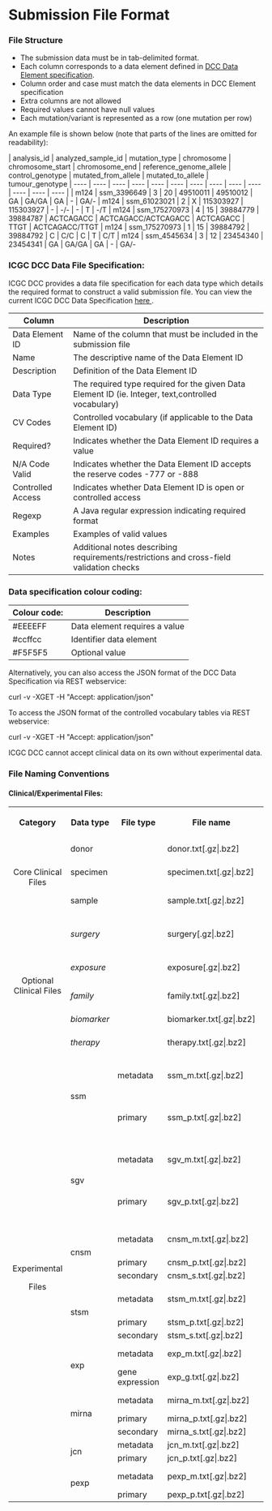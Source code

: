 # Submission File Format

### File Structure

* The submission data must be in tab-delimited format.
* Each column corresponds to a data element defined in [DCC Data Element specification][1].
* Column order and case must match the data elements in DCC Element specification
* Extra columns are not allowed
* Required values cannot have null values
* Each mutation/variant is represented as a row (one mutation per row)

An example file is shown below (note that parts of the lines are omitted for readability):

| analysis_id | analyzed_sample_id | mutation_type | chromosome | chromosome_start | chromosome_end | reference_genome_allele | control_genotype | mutated_from_allele | mutated_to_allele | tumour_genotype
| ---- | ---- | ---- | ---- | ---- | ---- | ---- | ---- | ---- | ---- | ---- | ---- | ---- |
| m124  |  ssm_3396649   |  3 | 20 | 49510011    |    49510012 | GA     |   GA/GA  |   GA | - | GA/-
| m124  |  ssm_61023021  |  2 | X | 115303927    |   115303927 | -     |    -/-   |    - | T | -/T
| m124  |  ssm_175270973 |  4 | 15 | 39884779    |    39884787 | ACTCAGACC | ACTCAGACC/ACTCAGACC | ACTCAGACC | TTGT | ACTCAGACC/TTGT
| m124  |  ssm_175270973 |  1 | 15 | 39884792    |   39884792 | C | C/C | 	C | T | C/T
| m124  |  ssm_4545634   |  3 | 12 | 23454340    |    23454341 | GA    |    GA/GA  |   GA | - | GA/-

### ICGC DCC Data File Specification:

ICGC DCC provides a data file specification for each data type which details the required format to construct a valid submission file. You can view the current ICGC DCC Data Specification [here ][1].

| Column |  Description |
| ---- | ---- |
| Data Element ID |  Name of the column that must be included in the submission file |
| Name |  The descriptive name of the Data Element ID |
| Description |  Definition of the Data Element ID |
| Data Type |  The required type required for the given Data Element ID (ie. Integer, text,controlled vocabulary) |
| CV Codes |  Controlled vocabulary (if applicable to the Data Element ID) |
| Required? |  Indicates whether the Data Element ID requires a value |
| N/A Code Valid |  Indicates whether the Data Element ID accepts the reserve codes -777 or -888 |
| Controlled Access |  Indicates whether Data Element ID is open or controlled access |
| Regexp |  A Java regular expression indicating required format |
| Examples |  Examples of valid values |
| Notes |  Additional notes describing requirements/restrictions and cross-field validation checks |

### Data specification colour coding:

| Colour code: |  Description |
| ---- | ---- |
| #EEEEFF |  Data element requires a value |
| #ccffcc |  Identifier data element |
| #F5F5F5 |  Optional value |

Alternatively, you can also access the JSON format of the DCC Data Specification via REST webservice:  

curl -v -XGET  -H "Accept: application/json"

To access the JSON format of the controlled vocabulary tables via REST webservice:  

curl -v -XGET  -H "Accept: application/json"


ICGC DCC cannot accept clinical data on its own without experimental data.

### File Naming Conventions

#### Clinical/Experimental Files:

<table class="confluenceTable">
<tbody>
<tr>
<th colspan="1" class="confluenceTh">Category</th>
<th colspan="1" class="confluenceTh">Data type</th>
<th colspan="1" class="confluenceTh">File type</th>
<th colspan="1" class="confluenceTh">File name</th>
<th colspan="1" class="confluenceTh">
<p><strong>Description</strong></p>
</th>
</tr>
<tr>
<td rowspan="3" class="confluenceTd">
<p style="text-align: center;"></p>
<p style="text-align: center;">Core Clinical Files</p>
</td>
<td class="highlight-blue confluenceTd" colspan="1" data-highlight-colour="blue">donor</td>
<td class="highlight-blue confluenceTd" colspan="1" data-highlight-colour="blue"> </td>
<td class="highlight-blue confluenceTd" colspan="1" data-highlight-colour="blue">donor.txt[.gz|.bz2]</td>
<td class="highlight-blue confluenceTd" colspan="1" data-highlight-colour="blue">Donor information</td>
</tr>
<tr>
<td colspan="1" class="confluenceTd">specimen</td>
<td colspan="1" class="confluenceTd"> </td>
<td colspan="1" class="confluenceTd">specimen.txt[.gz|.bz2]</td>
<td colspan="1" class="confluenceTd">Specimen information</td>
</tr>
<tr>
<td class="highlight-blue confluenceTd" colspan="1" data-highlight-colour="blue">sample</td>
<td class="highlight-blue confluenceTd" colspan="1" data-highlight-colour="blue"> </td>
<td class="highlight-blue confluenceTd" colspan="1" data-highlight-colour="blue">sample.txt[.gz|.bz2]</td>
<td class="highlight-blue confluenceTd" colspan="1" data-highlight-colour="blue">Analyzed sample information</td>
</tr>
<tr>
<td rowspan="5" class="confluenceTd">
<p style="text-align: center;">Optional Clinical Files</p>
</td>
<td colspan="1" class="confluenceTd"><em>surgery</em></td>
<td colspan="1" class="confluenceTd"> </td>
<td colspan="1" class="confluenceTd">surgery[.gz|.bz2]</td>
<td colspan="1" class="confluenceTd"><em>Donor surgery information</em></td>
</tr>
<tr>
<td class="highlight-blue confluenceTd" colspan="1" data-highlight-colour="blue"><em>exposure</em></td>
<td class="highlight-blue confluenceTd" colspan="1" data-highlight-colour="blue"> </td>
<td class="highlight-blue confluenceTd" colspan="1" data-highlight-colour="blue">exposure[.gz|.bz2]</td>
<td class="highlight-blue confluenceTd" colspan="1" data-highlight-colour="blue"><em>Donor environmental exposure</em></td>
</tr>
<tr>
<td colspan="1" class="confluenceTd"><em>family</em></td>
<td colspan="1" class="confluenceTd"> </td>
<td colspan="1" class="confluenceTd">family.txt[.gz|.bz2]</td>
<td colspan="1" class="confluenceTd"><em>Donor family history</em></td>
</tr>
<tr>
<td class="highlight-blue confluenceTd" colspan="1" data-highlight-colour="blue"><em>biomarker</em></td>
<td class="highlight-blue confluenceTd" colspan="1" data-highlight-colour="blue"> </td>
<td class="highlight-blue confluenceTd" colspan="1" data-highlight-colour="blue">biomarker.txt[.gz|.bz2]</td>
<td class="highlight-blue confluenceTd" colspan="1" data-highlight-colour="blue"><em>Donor biomarkers</em></td>
</tr>
<tr>
<td colspan="1" class="confluenceTd"><em>therapy</em></td>
<td colspan="1" class="confluenceTd"> </td>
<td colspan="1" class="confluenceTd">therapy.txt[.gz|.bz2]</td>
<td colspan="1" class="confluenceTd"><em>Donor therapy</em></td>
</tr>
<tr>
<td rowspan="20" class="confluenceTd">
<p style="text-align: center;"></p>
<p style="text-align: center;"></p>
<p style="text-align: center;"></p>
<p style="text-align: center;"></p>
<p style="text-align: center;"></p>
<p style="text-align: center;"></p>
<p style="text-align: center;"></p>
<p style="text-align: center;"></p>
<p style="text-align: center;"></p>
<p style="text-align: center;">Experimental</p>
<p style="text-align: center;">Files</p>
<p></p>
</td>
<td class="highlight-blue confluenceTd" data-highlight-colour="blue" rowspan="2">ssm</td>
<td class="highlight-blue confluenceTd" colspan="1" data-highlight-colour="blue">metadata</td>
<td class="highlight-blue confluenceTd" colspan="1" data-highlight-colour="blue">ssm_m.txt[.gz|.bz2]</td>
<td class="highlight-blue confluenceTd" data-highlight-colour="blue" rowspan="2">Simple somatic mutations including single base substitutions and indels of ≤200 bp</td>
</tr>
<tr>
<td class="highlight-blue confluenceTd" colspan="1" data-highlight-colour="blue">primary</td>
<td class="highlight-blue confluenceTd" colspan="1" data-highlight-colour="blue"><span>ssm_p.txt[.gz|.bz2]</span></td>
</tr>
<tr>
<td rowspan="2" class="confluenceTd">sgv</td>
<td colspan="1" class="confluenceTd"><span>metadata</span></td>
<td colspan="1" class="confluenceTd">sgv_m.txt[.gz|.bz2]</td>
<td rowspan="2" class="confluenceTd">Simple germline variations including single base substitutions and indels of ≤200 bp</td>
</tr>
<tr>
<td colspan="1" class="confluenceTd"><span>primary</span></td>
<td colspan="1" class="confluenceTd"><span>sgv_p.txt[.gz|.bz2]</span></td>
</tr>
<tr>
<td class="highlight-blue confluenceTd" data-highlight-colour="blue" rowspan="3">cnsm</td>
<td>metadata</td>
<td>cnsm_m.txt[.gz|.bz2]</td>
<td>Copy number somatic mutations</td>
</tr>
<tr>
<td>primary</td>
<td>cnsm_p.txt[.gz|.bz2]</td>
</tr>
<tr>
<td>secondary</td>
<td>cnsm_s.txt[.gz|.bz2]</td>
</tr>
<tr>
<td rowspan="3">stsm</td>
<td>metadata</td>
<td>stsm_m.txt[.gz|.bz2]</td>
<td>Structural somatic mutations</td>
</tr>
<tr>
<td>primary</td>
<td>stsm_p.txt[.gz|.bz2]</td>
</tr>
<tr>
<td>secondary</td>
<td>stsm_s.txt[.gz|.bz2]</td>
</tr>
<tr>
<td rowspan="2">exp</td>
<td>metadata</td>
<td>exp_m.txt[.gz|.bz2]</td>
<td>Gene expression</td>
</tr>
<tr>
<td>gene expression</td>
<td>exp_g.txt[.gz|.bz2]</td>
</tr>
<tr></tr>
<td rowspan="3">mirna</td>
<td>metadata</td>
<td>mirna_m.txt[.gz|.bz2]</td>
<td>miRNA expression</td>
</tr>
<tr>
<td>primary</td>
<td>mirna_p.txt[.gz|.bz2]</td>
</tr>
<tr>
<td>secondary</td>
<td>mirna_s.txt[.gz|.bz2]</td>
</tr>
<tr>
<td rowspan="2">jcn</td>
<td>metadata</td>
<td>jcn_m.txt[.gz|.bz2]</td>
<td>Exon junction</td>
</tr>
<tr>
<td>primary</td>
<td>jcn_p.txt[.gz|.bz2]</td>
</tr>
<tr>
<td rowspan="2">pexp</td>
<td>metadata</td>
<td>pexp_m.txt[.gz|.bz2]</td>
<td>Protein expression</td>
</tr>
<tr>
<td>primary</td>
<td>pexp_p.txt[.gz|.bz2]</td>
</tr>
</tbody></table>

[1]: http://docs.icgc.org/dictionary-v07a-dec-2013